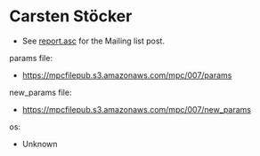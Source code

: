# Carsten Stöcker
* See [report.asc](./report.asc) for the Mailing list post.

params file:
* https://mpcfilepub.s3.amazonaws.com/mpc/007/params

new_params file:
* https://mpcfilepub.s3.amazonaws.com/mpc/007/new_params

os: 
* Unknown
